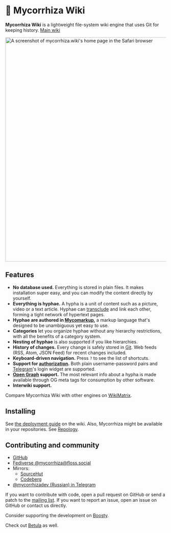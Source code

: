# 🍄 Mycorrhiza Wiki

**Mycorrhiza Wiki** is a lightweight file-system wiki engine that uses Git for keeping history. [Main wiki](https://mycorrhiza.wiki)

<img src="https://mycorrhiza.wiki/binary/release/1.15.1/screenshot" alt="A screenshot of mycorrhiza.wiki's home page in the Safari browser" width="700">


## Features

* **No database used.** Everything is stored in plain files. It makes installation super easy, and you can modify the content directly by yourself.
* **Everything is hyphae.** A hypha is a unit of content such as a picture, video or a text article. Hyphae can [transclude] and link each other, forming a tight network of hypertext pages.
* **Hyphae are authored in [Mycomarkup],** a markup language that's designed to be unambiguous yet easy to use.
* **Categories** let you organize hyphae without any hierarchy restrictions, with all the benefits of a category system.
* **Nesting of hyphae** is also supported if you like hierarchies.
* **History of changes.** Every change is safely stored in [Git]. Web feeds (RSS, Atom, JSON Feed) for recent changes included.
* **Keyboard-driven navigation.** Press `?` to see the list of shortcuts.
* **Support for [authorization].** Both plain username-password pairs and [Telegram]'s login widget are supported.
* **[Open Graph] support.** The most relevant info about a hypha is made available through OG meta tags for consumption by other software.
* **Interwiki support.**

[transclude]: https://mycorrhiza.wiki/hypha/feature/transclusion
[Mycomarkup]: https://mycorrhiza.wiki/help/en/mycomarkup
[Git]: https://mycorrhiza.wiki/hypha/integration/git
[authorization]: https://mycorrhiza.wiki/hypha/authorization
[Telegram]: https://mycorrhiza.wiki/help/en/telegram
[Open Graph]: https://mycorrhiza.wiki/hypha/opengraph

Compare Mycorrhiza Wiki with other engines on [WikiMatrix](https://www.wikimatrix.org/show/mycorrhiza).


## Installing

See [the deployment guide](https://mycorrhiza.wiki/hypha/deployment) on the wiki. Also, Mycorrhiza might be available in your repositories. See [Repology](https://repology.org/project/mycorrhiza/versions).


## Contributing and community

* [GitHub](https://github.com/bouncepaw/mycorrhiza)
* [Fediverse @mycorrhiza@floss.social](https://floss.social/@mycorrhiza)
* Mirrors:
  * [SourceHut](https://sr.ht/~bouncepaw/mycorrhiza)
  * [Codeberg](https://codeberg.org/bouncepaw/mycorrhiza)
* [@mycorrhizadev (Russian) in Telegram](https://t.me/mycorrhizadev)

If you want to contribute with code, open a pull request on GitHub or send a patch to the [mailing list](https://lists.sr.ht/~bouncepaw/mycorrhiza-devel).
If you want to report an issue, open an issue on GitHub or contact us directly.

Consider supporting the development on [Boosty](https://boosty.to/bouncepaw).

Check out [Betula](https://betula.mycorrhiza.wiki) as well.
